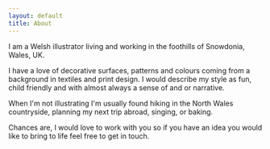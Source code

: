 ```yaml
---
layout: default
title: About
---
```

I am a Welsh illustrator living and working in the foothills of Snowdonia, Wales, UK.

I have a love of decorative surfaces, patterns and colours coming from a background in textiles and print design. I would describe my style as fun, child friendly and with almost always a sense of and or narrative.

When I'm not illustrating I'm usually found hiking in the North Wales countryside, planning my next trip abroad, singing, or baking.

Chances are, I would love to work with you so if you have an idea you would like to bring to life feel free to get in touch.






